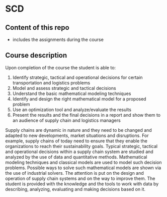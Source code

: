 # SCD

## Content of this repo
- includes the assignments during the course 

## Course description
Upon completion of the course the student is able to:
1. Identify strategic, tactical and operational decisions for certain transportation and logistics problems
2. Model and assess strategic and tactical decisions
3. Understand the basic mathematical modeling techniques
4. Identify and design the right mathematical model for a proposed problem
5. Use an optimization tool and analyze/evaluate the results
6. Present the results and the final decisions in a report and show them to an audience of supply chain and logistics managers

	
Supply chains are dynamic in nature and they need to be changed and adapted to new developments, market situations and disruptions. For example, supply chains of today need to ensure that they enable the organizations to reach their sustainability goals. Typical strategic, tactical and operational decisions within a supply chain system are studied and analyzed by the use of data and quantitative methods. Mathematical modeling techniques and classical models are used to model such decision problems. Possible ways to solve such mathematical models are shown via the use of industrial solvers. The attention is put on the design and operation of supply chain systems and on the way to improve them. The student is provided with the knowledge and the tools to work with data by describing, analyzing, evaluating and making decisions based on it.
